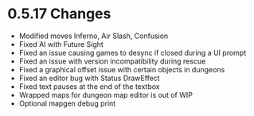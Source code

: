 # 0.5.17 Changes #

* Modified moves Inferno, Air Slash, Confusion
* Fixed AI with Future Sight
* Fixed an issue causing games to desync if closed during a UI prompt
* Fixed an issue with version incompatibility during rescue
* Fixed a graphical offset issue with certain objects in dungeons
* Fixed an editor bug with Status DrawEffect
* Fixed text pauses at the end of the textbox
* Wrapped maps for dungeon map editor is out of WIP
* Optional mapgen debug print